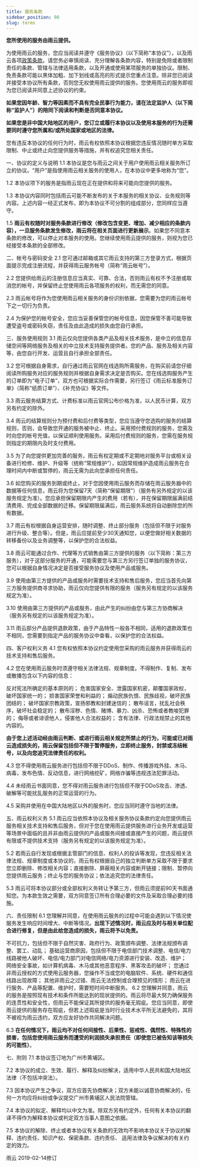```yaml
---
title: 服务条款
sidebar_position: 98
slug: terms
---
```

**您所使用的服务由雨云提供。**

为使用雨云的服务，您应当阅读并遵守《服务协议》（以下简称“本协议”），以及雨云各项[政策条款](https://forum.rainyun.com/c/announcement/policy)。请您务必审慎阅读、充分理解各条款内容，特别是免除或者限制责任的条款、管辖与法律适用条款，以及开通或使用某项服务的单独协议。限制、免责条款可能以黑体加粗、加下划线或高亮的形式提示您重点注意。除非您已阅读并接受本协议所有条款，否则您无权使用雨云提供的服务。您使用雨云的服务即视为您已阅读并同意上述协议的约束。

**如果您因年龄、智力等因素而不具有完全民事行为能力，请在法定监护人（以下简称“监护人”）的陪同下阅读和判断是否同意本协议。**

**如果您是非中国大陆地区的用户，您订立或履行本协议以及使用本服务的行为还需要同时遵守您所属和/或所处国家或地区的法律。**

您有违反本协议的任何行为时，雨云有权依照本协议根据您违反情况随时单方采取限制、中止或终止向您提供服务等措施，并有权追究您相关责任。

一、协议的定义与说明
1.1 本协议是您与雨云之间关于用户使用雨云相关服务所订立的协议。“用户”是指使用雨云相关服务的使用人，在本协议中更多地称为“您”。

1.2 本协议项下的服务是指雨云现在正在提供和将来可能向您提供的服务。

1.3 本协议内容同时包括雨云可能不断发布的关于本服务的相关协议、业务规则等内容。上述内容一经正式发布，即为本协议不可分割的组成部分，您同样应当遵守。

1.5 **雨云有权随时对服务条款进行修改（修改包含变更、增加、减少相应的条款内容），一旦服务条款发生修改，雨云将在相关页面进行更新展示**。如果您不同意本条款的修改，可以停止对本服务的使用。您继续使用雨云提供的服务，则视为您已经接受本条款的全部修改。

二、帐号与密码安全
2.1 您可通过邮箱或其它雨云支持的第三方登录方式，根据页面提示完成注册流程，并获得雨云服务帐号（简称“雨云帐号”）。

2.2 您提供给雨云的注册信息应当真实、可靠、合法，否则雨云有权不予注册或取消您的帐号，并保留终止您使用雨云各项服务的权利，而无需您的同意。

2.3 雨云帐号将作为您使用雨云相关服务的身份识别依据，您需要为您的雨云帐号下之一切行为负责。

2.4 为保护您的帐号安全，您应当妥善保管您的帐号信息，因您保管不善可能导致遭受盗号或密码失窃，责任及由此造成的损失由您自行承担。

三、服务使用规则
3.1 雨云仅向您提供各类产品及相关技术服务，是中立的信息存储空间等网络服务及相关的中立技术支持服务提供者。您的产品、服务及相关内容等，由您自行开发、运营且自行承担全部责任。

3.2 您可根据自身需求，自行通过雨云官网在线选购所需服务，在购买前请您仔细阅读所购服务对应的服务规则并根据自身需求决定是否购买。您在线选购服务产生的订单即为“电子订单”，双方也可根据实际合作需要，另行签订《雨云标准服务订单》（简称“纸质订单”）、《补充协议》等文件。

3.3 雨云服务结算方式、计费标准以雨云官网公布价格为准，以人民币计算，双方另有约定的除外。

3.4 雨云的结算规则分为预付费和后付费等类型，您应当遵守您选购的服务的结算规则，否则，会导致您开通的服务被中止、终止。采用预付费规则的服务，您需及时向您的帐号充值，以保证顺利使用服务。采用后付费规则的服务，您需在服务规则指定的期限内及时支付费用。

3.5 为了向您提供更加完善的服务，雨云有权定期或不定期地对服务平台或相关设备进行检修、维护、升级等（统称“常规维护”），如因常规维护造成雨云服务在合理时间内中断或暂停的，雨云无需为此向您承担任何责任。

3.6 如您购买的服务到期或终止，对于您因使用雨云服务而存储在雨云服务器中的数据等任何信息，雨云将为您保留7天（简称“保留期限”）（服务有另外规定的以该服务规定为准）。您应承担保留期限内产生的费用（若有），并在保留期限届满前结清费用、完成全部数据的迁移。保留期限届满后，雨云服务系统将自动删除您的所有数据。

3.7 雨云有权根据自身运营安排，随时调整、终止部分服务（包括但不限于对服务进行升级、整合等）。但是，雨云应提前至少30天通知您，以便您做好相关数据的转移备份以及业务调整等，以保护您的合法权益。

3.8 雨云可能通过合作、代理等方式销售由第三方提供的服务（以下简称：第三方服务），对于这部分服务的开通，可能需要您与第三方另行签订单独的服务协议，您可以根据自身情况决定是否接受服务协议及使用产品或服务。

3.9 使用由第三方提供的产品或服务时需要技术支持和售后服务，您应当首先向第三方服务提供商寻求协助，雨云仅向您提供有限的服务（服务另有规定的以该服务规定为准）。

3.10 使用由第三方提供的产品或服务，由此产生的纠纷由您与第三方协商解决（服务另有规定的以该服务规定为准）。

3.11 雨云部分产品提供退款政策，由于产品特性一般各不相同，适用的退款政策也不相同，您需要到指定产品的服务协议中查看，以保护您的合法权益。

四、客户权利义务
4.1 您有权依照本协议约定使用您采购的雨云服务并获得雨云的技术支持和售后服务。

4.2 您在使用雨云服务时须遵守相关法律法规、规章制度。不得制作、复制、发布或散播包含以下内容的信息：

反对宪法所确定的基本原则的；
危害国家安全、泄露国家机密，颠覆国家政权，破坏国家统一的；
损害国家荣誉和利益的；
煽动民族仇恨、民族歧视，破坏民族团结的；
破坏国家宗教政策，宣扬邪教和封建迷信的；
散布谣言，扰乱社会秩序，破坏社会稳定的；
散布淫秽、色情、赌博、暴力、凶杀、恐怖或者教唆犯罪的；
侮辱或者诽谤他人，侵害他人合法权益的；
含有法律、行政法规禁止的其他内容的。

**由于您上述活动经由雨云判断、或进行雨云相关规定所禁止的行为，可能或已对雨云造成损失的，雨云保留包括但不限于暂停服务，立即终止服务，封禁或冻结帐号，以及向您追究法律责任的权利。**

4.3 您不得使用雨云服务进行包括但不限于DDoS、制作、传播游戏外挂、木马、病毒，发布色情、反动信息，进行网络挖矿，网络诈骗等违规违法犯罪活动。

4.4 未经雨云书面同意，您不得对雨云服务进行包括但不限于DDoS攻击、渗透、破解等可能扰乱服务的正常运营的行为。

4.5 采购并使用在中国大陆地区以外的服务时，您应当同时遵守当地的法律。

五、雨云权利义务
5.1 雨云应当依照本协议及相关服务协议条款约定向您提供雨云服务相关技术支持和售后服务，但对于您在使用雨云提供服务进行业务开发或运营等场景中面临的且并非由雨云提供的产品或服务间接或直接产生的问题，雨云提供有限或不提供技术支持（服务另有规定的以该服务规定为准）。

5.2 若雨云自行发现或根据主管部门的信息、权利人的投诉等发现，您违反相关法律法规、规章制度或本协议的，雨云有权根据自己的独立判断单方采取不限于要求您立即删除、修改相关内容；直接删除、屏蔽相关内容或断开链接；限制、暂停向您提供雨云服务；终止与您的服务协议；依法追究您的法律责任。

5.3 雨云可将本协议部分或全部权利义务转让予第三方，但雨云须提前90天书面通知您。为本款生效之需要，双方同意签订所有合理必要的文件及采取合理必要的措施。

六、责任限制
6.1 您理解并同意，在使用雨云服务的过程中可能会遇到以下情况使服务发生响应时间增大、中断等情况。**出现下述情况时，雨云应及时与相关单位配合进行修复，但是由此给您造成的损失，雨云将予以免责。**

不可抗力，包括但不限于自然灾害、政府行为、政策颁布调整、法律法规颁布调整、罢工、动乱；
基础运营商原因，包括但不限于电信部门技术调整、电信/电力线路被他人破坏、电信/电力部门对电信网络/电力资源进行安装、改造、维护；
网络安全事故，如计算机病毒、木马或其他恶意程序、黑客攻击的破坏；
您通过非雨云授权的方式使用云服务器，您操作不当或您的电脑软件、系统、硬件和通信线路出现故障；
其他非雨云之过错、雨云无法控制或合理预见的情形；
雨云在进行服务、产品等配置、维护时，需要短时间中断服务。
6.2 您理解并同意，雨云的服务是按照现有技术和条件所能达到的现状提供的。雨云将尽最大努力确保服务的连贯性和安全性，但雨云不能保证其所提供的服务毫无瑕疵。您应当同意，即使雨云提供的服务存在瑕疵，但若上述瑕疵是当时行业技术水平所无法避免的，其将不被视为雨云违约，双方应友好协作共同解决问题。

6.3 **在任何情况下，雨云均不对任何间接性、后果性、惩戒性、偶然性、特殊性的损害，包括您使用雨云服务而遭受的利润损失承担责任（即使您已被告知该等损失的可能性）**。

七、附则
7.1 本协议签订地为广州市黄埔区。

7.2 本协议的成立、生效、履行、解释及纠纷解决，适用中华人民共和国大陆地区法律（不包括冲突法）。

7.3 因本协议产生之争议，双方应首先协商解决；双方未能以诚意协商解决的，任何一方均应将纠纷或争议提交广州市黄埔区人民法院管辖。

7.4 本协议的拟定、解释均以中文为准。除双方另有约定外，任何有关本协议的翻译不得作为解释本协议或判定双方当事人意图之依据。

7.5 本协议的解除、终止或者本协议有关条款的无效均不影响本协议关于协议的解释、违约责任、知识产权、保密条款、违约责任、 适用法律及争议解决的有关约定的效力。

雨云
2019-02-14修订